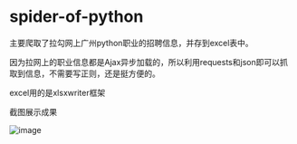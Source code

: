 # spider-of-python
主要爬取了拉勾网上广州python职业的招聘信息，并存到excel表中。

因为拉网上的职业信息都是Ajax异步加载的，所以利用requests和json即可以抓取到信息，不需要写正则，还是挺方便的。

excel用的是xlsxwriter框架

截图展示成果

![image](https://github.com/kneed/spider-of-python/blob/master/%E6%8D%95%E8%8E%B7.JPG)
